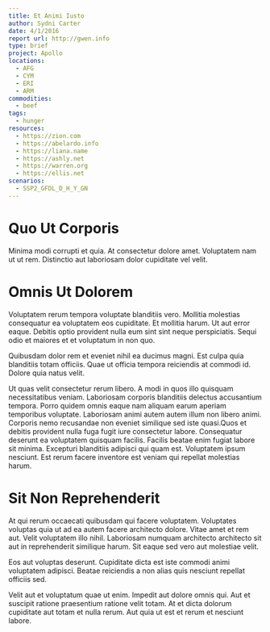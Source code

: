 ```yaml
---
title: Et Animi Iusto
author: Sydni Carter
date: 4/1/2016
report url: http://gwen.info
type: brief
project: Apollo
locations:
  - AFG
  - CYM
  - ERI
  - ARM
commodities:
  - beef
tags:
  - hunger
resources:
  - https://zion.com
  - https://abelardo.info
  - https://liana.name
  - https://ashly.net
  - https://warren.org
  - https://ellis.net
scenarios:
  - SSP2_GFDL_D_H_Y_GN
---
```

# Quo Ut Corporis
Minima modi corrupti et quia. At consectetur dolore amet. Voluptatem nam ut ut rem. Distinctio aut laboriosam dolor cupiditate vel velit.

# Omnis Ut Dolorem
Voluptatem rerum tempora voluptate blanditiis vero. Mollitia molestias consequatur ea voluptatem eos cupiditate. Et mollitia harum. Ut aut error eaque. Debitis optio provident nulla eum sint sint neque perspiciatis. Sequi odio et maiores et et voluptatum in non quo.
 Quibusdam dolor rem et eveniet nihil ea ducimus magni. Est culpa quia blanditiis totam officiis. Quae ut officia tempora reiciendis at commodi id. Dolore quia natus velit.
 Ut quas velit consectetur rerum libero. A modi in quos illo quisquam necessitatibus veniam. Laboriosam corporis blanditiis delectus accusantium tempora. Porro quidem omnis eaque nam aliquam earum aperiam temporibus voluptate. Laboriosam animi autem autem illum non libero animi. Corporis nemo recusandae non eveniet similique sed iste quasi.Quos et debitis provident nulla fuga fugit iure consectetur labore. Consequatur deserunt ea voluptatem quisquam facilis. Facilis beatae enim fugiat labore sit minima. Excepturi blanditiis adipisci qui quam est. Voluptatem ipsum nesciunt. Est rerum facere inventore est veniam qui repellat molestias harum.

# Sit Non Reprehenderit
At qui rerum occaecati quibusdam qui facere voluptatem. Voluptates voluptas quia ut ad ea autem facere architecto dolore. Vitae amet et rem aut. Velit voluptatem illo nihil. Laboriosam numquam architecto architecto sit aut in reprehenderit similique harum. Sit eaque sed vero aut molestiae velit.
 Eos aut voluptas deserunt. Cupiditate dicta est iste commodi animi voluptatem adipisci. Beatae reiciendis a non alias quis nesciunt repellat officiis sed.
 Velit aut et voluptatum quae ut enim. Impedit aut dolore omnis qui. Aut et suscipit ratione praesentium ratione velit totam. At et dicta dolorum cupiditate aut totam et nulla rerum. Aut quia ut est et rerum et nesciunt labore.
